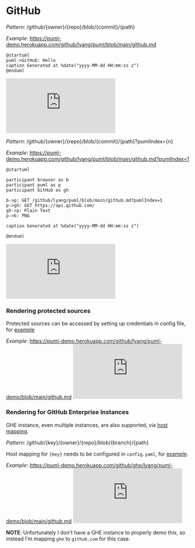 # GitHub

*Pattern*: /github/{owner}/{repo}/blob/{commit}/{path}

*Example*: https://puml-demo.herokuapp.com/github/lyang/puml/blob/main/github.md
```
@startuml
puml->GitHub: Hello
caption Generated at %date("yyyy-MM-dd HH:mm:ss z")
@enduml
```
[![demo](https://puml-demo.herokuapp.com/github/lyang/puml/blob/main/github.md)](https://puml-demo.herokuapp.com/github/lyang/puml/blob/main/github.md)

*Pattern*: /github/{owner}/{repo}/blob/{commit}/{path}?pumlIndex={n}

*Example*: https://puml-demo.herokuapp.com/github/lyang/puml/blob/main/github.md?pumlIndex=1
```
@startuml

participant browser as b
participant puml as p
participant GitHub as gh

b->p: GET /github/lyang/puml/blob/main/github.md?pumlIndex=1
p->gh: GET https://api.github.com/
gh->p: Plain Text
p->b: PNG

caption Generated at %date("yyyy-MM-dd HH:mm:ss z")

@enduml
```
[![demo](https://puml-demo.herokuapp.com/github/lyang/puml/blob/main/github.md?pumlIndex=1)](https://puml-demo.herokuapp.com/github/lyang/puml/blob/main/github.md?pumlIndex=1)

### Rendering protected sources
Protected sources can be accessed by setting up credentials in config file, for [example](puml-demo.yaml)

*Example*: https://puml-demo.herokuapp.com/github/lyang/puml-demo/blob/main/github.md
[![demo](https://puml-demo.herokuapp.com/github/lyang/puml-demo/blob/main/github.md)](https://puml-demo.herokuapp.com/github/lyang/puml-demo/blob/main/github.md)

### Rendering for GitHub Enterprise Instances
GHE instance, even multiple instances, are also supported, via [host mapping](puml-demo.yaml).

*Pattern*: /github/{key}/{owner}/{repo}/blob/{branch}/{path}

Host mapping for `{key}` needs to be configured in `config.yaml`, for [example](puml-demo.yaml).

*Example*: https://puml-demo.herokuapp.com/github/ghe/lyang/puml-demo/blob/main/github.md
[![demo](https://puml-demo.herokuapp.com/github/ghe/lyang/puml-demo/blob/main/github.md)](https://puml-demo.herokuapp.com/github/ghe/lyang/puml-demo/blob/main/github.md)

**NOTE**: Unfortunately I don't have a GHE instance to properly demo this, so instead I'm mapping `ghe` to `github.com` for this case.
